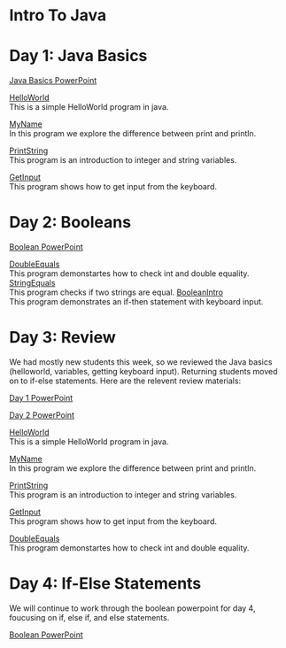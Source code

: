 # Intro To Java

# Day 1: Java Basics
  <a href="https://docs.google.com/presentation/d/1j6KTnli6qoUEMLKL93y19cYdjBYJj5Ab2reQhvs1Qq0/edit#slide=id.p1"> Java Basics PowerPoint</a>
  
  <a href="https://repl.it/@heagle/HelloWorld">HelloWorld</a><br>
  This is a simple HelloWorld program in java.
  
  <a href="https://repl.it/@heagle/MyName">MyName</a><br>
  In this program we explore the difference between print and println.
  
  <a href="https://repl.it/@heagle/PrintString">PrintString</a><br>
  This program is an introduction to integer and string variables.
  
  <a href="https://repl.it/@heagle/GetInput">GetInput</a><br>
  This program shows how to get input from the keyboard.
  
 # Day 2: Booleans
 <a href="https://docs.google.com/presentation/d/1aYSTmvaFEBG5d1dWtHe88NFkTUzHxQA0E5YmJdTIxzQ/edit?usp=sharing">Boolean PowerPoint</a>
 
 <a href="https://repl.it/@heagle/StringEquals">DoubleEquals</a><br>
  This program demonstartes how to check int and double equality.
 <a href="https://repl.it/@heagle/StringEquals">StringEquals</a><br>
  This program checks if two strings are equal.
  <a href="https://repl.it/@heagle/BooleanIntro">BooleanIntro</a><br>
  This program demonstrates an if-then statement with keyboard input.
 
  # Day 3: Review
  
  We had mostly new students this week, so we reviewed the Java basics (helloworld, variables, getting keyboard input). Returning students moved on to if-else statements. Here are the relevent review materials:
  
 <a href="https://docs.google.com/presentation/d/1j6KTnli6qoUEMLKL93y19cYdjBYJj5Ab2reQhvs1Qq0/edit#slide=id.p1"> Day 1 PowerPoint</a>
  
 <a href="https://docs.google.com/presentation/d/1aYSTmvaFEBG5d1dWtHe88NFkTUzHxQA0E5YmJdTIxzQ/edit?usp=sharing"> Day 2 PowerPoint</a>
 
 <a href="https://repl.it/@heagle/HelloWorld">HelloWorld</a><br>
  This is a simple HelloWorld program in java.
  
  <a href="https://repl.it/@heagle/MyName">MyName</a><br>
  In this program we explore the difference between print and println.
  
  <a href="https://repl.it/@heagle/PrintString">PrintString</a><br>
  This program is an introduction to integer and string variables.
  
  <a href="https://repl.it/@heagle/GetInput">GetInput</a><br>
  This program shows how to get input from the keyboard.
  
  <a href="https://repl.it/@heagle/StringEquals">DoubleEquals</a><br>
  This program demonstartes how to check int and double equality.
  
  # Day 4: If-Else Statements
  
  We will continue to work through the boolean powerpoint for day 4, foucusing on if, else if, and else statements.
  
  <a href="https://docs.google.com/presentation/d/1aYSTmvaFEBG5d1dWtHe88NFkTUzHxQA0E5YmJdTIxzQ/edit?usp=sharing"> Boolean PowerPoint</a>
 
  
 
